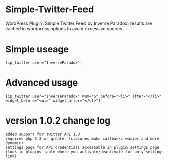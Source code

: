 Simple-Twitter-Feed
===================

WordPress Plugin: Simple Twitter Feed by Inverse Paradox; results are cached in wordpress options to avoid excessive queries.

# Simple useage
    [ip_twitter user="InverseParadox"]

# Advanced usage
	[ip_twitter user="InverseParadox" num="5" before="<li>" after="</li>" widget_before="<ul>" widget_after="</ul>"]

# version 1.0.2 change log
	added support for Twitter API 1.0
	requires php 5.3 or greater (closures make callbacks easier and more dynamic)
	settings page for API credentials accessable in plugin settings page (look in plugins table where you activate/deactivate for only settings link)
